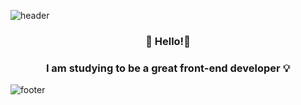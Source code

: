 ![header](https://capsule-render.vercel.app/api?type=wave&color=75BDE0&height=300&section=header&animation=fadeIn&text=Cash2casH&&fontSize=70)





<h3 align="center">
  👋 Hello!👋</h3> 
<h3 align="center">
  I am studying to be a great front-end developer 💡 </h3>




![footer](https://capsule-render.vercel.app/api?type=wave&color=F1E1A6&height=200&section=footer&animation=fadeIn&&)


